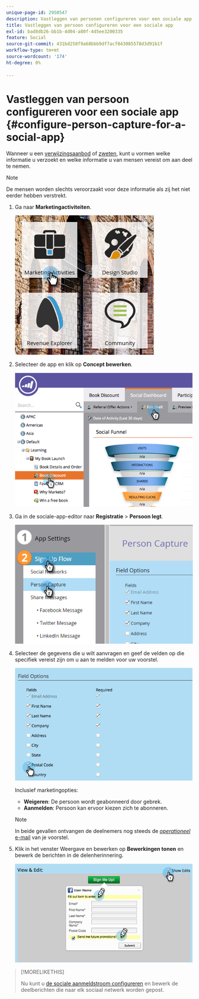 ```yaml
---
unique-page-id: 2950547
description: Vastleggen van personen configureren voor een sociale app - Marketo Docs - Productdocumentatie
title: Vastleggen van persoon configureren voor een sociale app
exl-id: bad8db26-bb1b-4d04-a80f-4d5ee3200335
feature: Social
source-git-commit: 431bd258f9a68bbb9df7acf043085578d3d91b1f
workflow-type: tm+mt
source-wordcount: '174'
ht-degree: 0%

---
```


# Vastleggen van persoon configureren voor een sociale app {#configure-person-capture-for-a-social-app}

Wanneer u een [verwijzingsaanbod](/help/marketo/product-docs/demand-generation/social/referral-offers/create-a-referral-offer.md) of [zweten](/help/marketo/product-docs/demand-generation/social/sweepstakes/create-sweepstakes.md), kunt u vormen welke informatie u verzoekt en welke informatie u van mensen vereist om aan deel te nemen.

>[!NOTE]
>
>De mensen worden slechts veroorzaakt voor deze informatie als zij het niet eerder hebben verstrekt.

1. Ga naar **Marketingactiviteiten**.

   ![](assets/ma-2.png)

1. Selecteer de app en klik op **Concept bewerken**.

   ![](assets/image2014-9-22-10-3a57-3a57.png)

1. Ga in de sociale-app-editor naar **Registratie** > **Persoon legt**.

   ![](assets/three-1.png)

1. Selecteer de gegevens die u wilt aanvragen en geef de velden op die specifiek vereist zijn om u aan te melden voor uw voorstel.

   ![](assets/image2014-9-22-10-58-24.png)

   Inclusief marketingopties:

   * **Weigeren**: De persoon wordt geabonneerd door gebrek.
   * **Aanmelden**: Persoon kan ervoor kiezen zich te abonneren.

   >[!NOTE]
   >
   >In beide gevallen ontvangen de deelnemers nog steeds de [_operationeel_ e-mail](/help/marketo/product-docs/email-marketing/general/functions-in-the-editor/make-an-email-operational.md) van je voorstel.

1. Klik in het venster Weergave en bewerken op **Bewerkingen tonen** en bewerk de berichten in de delenherinnering.

   ![](assets/image2014-9-22-11-3a2-3a56.png)

>[!MORELIKETHIS]
>
>Nu kunt u [de sociale aanmeldstroom configureren](/help/marketo/product-docs/demand-generation/social/configuring-social-actions/configure-social-sign-up-share-flow.md) en bewerk de deelberichten die naar elk sociaal netwerk worden gepost.
